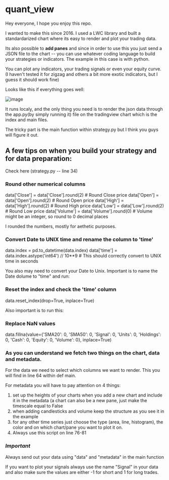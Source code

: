 # quant_view

Hey everyone, I hope you enjoy this repo.

I wanted to make this since 2016. I used a LWC library and built a standardarized chart where its easy to render and plot your trading data. 

Its also possible to **add panes** and since in order to use this you just send a JSON file to the chart -- you can use whatever coding language to build your strategies or indicators. The example in this case is with python.

You can plot any indicators, your trading signals or even your equity curve. (I haven't tested it for zigzag and others a bit more exotic indicators, but I guess it should work fine)

Looks like this if everything goes well:

![image](https://github.com/user-attachments/assets/4288786f-72f7-4179-a53d-910374acdcb7)


It runs localy, and the only thing you need is to render the json data through the app.py(by simply running it) file on the tradingview chart which is the index and main files.

The tricky part is the main function within strategy.py but I think you guys will figure it out.

## A few tips on when you build your strategy and for data preparation:

Check here (strategy.py -- line 34)

### Round other numerical columns

data['Close'] = data['Close'].round(2)  # Round Close price
data['Open'] = data['Open'].round(2)    # Round Open price
data['High'] = data['High'].round(2)    # Round High price
data['Low'] = data['Low'].round(2)      # Round Low price
data['Volume'] = data['Volume'].round(0)  # Volume might be an integer, so round to 0 decimal places

I rounded the numbers, mostly for aethetic purposes.

### Convert Date to UNIX time and rename the column to 'time'

data.index = pd.to_datetime(data.index)
data['time'] = data.index.astype('int64') // 10**9  # This should correctly convert to UNIX time in seconds

You also may need to convert your Date to Unix. Important is to name the Date dolume to "time" and run:

### Reset the index and check the 'time' column

data.reset_index(drop=True, inplace=True)

Also important is to run this:

### Replace NaN values

data.fillna(value={'SMA20': 0, 'SMA50': 0, 'Signal': 0, 'Units': 0, 'Holdings': 0, 'Cash': 0, 'Equity': 0, 'Volume': 0}, inplace=True)

### As you can understand we fetch two things on the chart, data and metadata.

For the data we need to select which columns we want to render. This you will find in line 64 within def main.

For metadata you will have to pay attention on 4 things:

1. set up the heights of your charts when you add a new chart and include it in the metadata (a chart can also be a new pane, just make the timescale equal to False
2. when adding candlesticks and volume keep the structure as you see it in the example
3. for any other time series just choose the type (area, line, histogram), the color and on which chart/pane you want to plot it on.
4. Always use this script on line 76-81

### ***Important***

Always send out your data using "data" and "metadata" in the main function

If you want to plot your signals always use the name "Signal" in your data and also make sure the values are either -1 for short and 1 for long trades.

